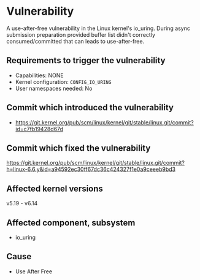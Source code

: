 # Vulnerability
A use-after-free vulnerability in the Linux kernel's io_uring. During async submission preparation provided buffer list didn't correctly consumed/committed that can leads to use-after-free.

## Requirements to trigger the vulnerability
- Capabilities: NONE
- Kernel configuration: `CONFIG_IO_URING`
- User namespaces needed: No
  
## Commit which introduced the vulnerability
- https://git.kernel.org/pub/scm/linux/kernel/git/stable/linux.git/commit?id=c7fb19428d67d

## Commit which fixed the vulnerability
https://git.kernel.org/pub/scm/linux/kernel/git/stable/linux.git/commit?h=linux-6.6.y&id=a94592ec30ff67dc36c424327f1e0a9ceeeb9bd3

## Affected kernel versions
v5.19 - v6.14

## Affected component, subsystem
- io_uring

## Cause
- Use After Free
